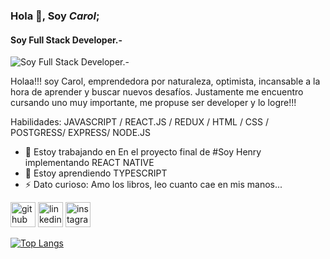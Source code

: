 ### Hola 👋, Soy *Carol*;
#### Soy Full Stack Developer.-
![Soy Full Stack Developer.-](https://www.apañados.es/images/images33/gif-david-whyte-4.gif)

Holaa!!! soy Carol, emprendedora por naturaleza, optimista, incansable a la hora de aprender y buscar nuevos desafíos. Justamente me encuentro cursando uno muy importante, me propuse ser developer y lo logre!!!

Habilidades: JAVASCRIPT / REACT.JS / REDUX / HTML / CSS / POSTGRESS/ EXPRESS/ NODE.JS

- 🔭 Estoy trabajando en En el proyecto final de #Soy Henry implementando REACT NATIVE 
- 🌱 Estoy aprendiendo TYPESCRIPT 
- ⚡ Dato curioso: Amo los libros, leo cuanto cae en mis manos... 


[<img src='https://cdn.jsdelivr.net/npm/simple-icons@3.0.1/icons/github.svg' alt='github' height='40'>](https://github.com/https://github.com/carolnavia)  [<img src='https://cdn.jsdelivr.net/npm/simple-icons@3.0.1/icons/linkedin.svg' alt='linkedin' height='40'>](https://www.linkedin.com/in/https://www.linkedin.com/in/carol-navia-developer//)  [<img src='https://cdn.jsdelivr.net/npm/simple-icons@3.0.1/icons/instagram.svg' alt='instagram' height='40'>](https://www.instagram.com/https://www.instagram.com/navia.carol/saved//)  

[![Top Langs](https://github-readme-stats.vercel.app/api/top-langs/?username=https://github.com/carolnavia)](https://github.com/anuraghazra/github-readme-stats)

